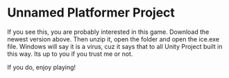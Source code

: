 # Unnamed Platformer Project

If you see this, you are probably interested in this game. Download the newest version above. Then unzip it, open the folder and open the ice.exe file. Windows will say it is a virus, cuz it says that to all Unity Project built in this way. Its up to you if you trust me or not.

If you do, enjoy playing!

